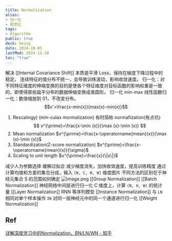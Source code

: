 ```yaml
---
title: Normalization
alias:
- 归一化
- 规范化
tags:
- Algorithm
public: true
deck: being
date: 2024-10-05
lastMod: 2024-11-28
toc: "true"
---
```


解决 [[Internal Covariance Shift]]
本质是平滑 Loss，保持在梯度下降过程中的稳定。
连续特征的值分布不统一，会导致训练波动，影响收敛速度。
归一化：对不同特征维度的伸缩变换的目的是使各个特征维度对目标函数的影响权重是一致的，即使得那些扁平分布的数据伸缩变换成类圆形。
归一化 min-max 线性函数归一化：数值缩放到 01，不改变分布。 $$x'=\frac{x-min(x)}{max(x)-min(x)}$$
1. Rescalingy) (min-culax mormalization) 有时简称 normafization(有点坑)
$$
x^{\prime}=\frac{x-\min (x)}{\max (x)-\min (x)}
$$
2. Mean normalization $x^{\prime}=\frac{x-\operatorname{mean}(x)}{\max (x)-\min (x)}$
3. Standardization(Z-score normalization) $x^{\prime}=\frac{x-\operatorname{mean}(x)}{\sigma}$
4. Scaling to unit length $x^{\prime}=\frac{x}{\|x\|}$

减少人为参数选择
缓解过拟合
减少梯度消失，加快收敛速度，提高训练精度
通过计算均值和方差的集合分成，输入 `[N, C, H, W]` 维度图片
不同方法的区别在于神经元集合 S 的范围如何确定
![image.png](/assets/image_1728018649220_0.png)
[[Group Normalization]]
[[Batch Normalization]] 神经网络中间层进行归一化
C 维度上，计算 `(N, H, W)` 的统计量
[[Layer Normalization]] RNN 等序列模型
[[Instance Normalization]]
与 `LN` 相同对单个样本操作
`IN` 对同一层神经元中的同一个通道进行归一化
[[Weight Normalization]]
## Ref
[详解深度学习中的Normalization，BN/LN/WN - 知乎](https://zhuanlan.zhihu.com/p/33173246)